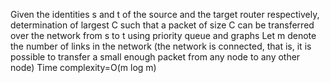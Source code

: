 Given the identities s and t of the source and the target router respectively, determination of  largest C such that a packet of size C can be transferred over the
network from s to t using priority queue and graphs
Let m denote the number of links in the network (the network is connected, that
is, it is possible to transfer a small enough packet from any node to any other node) 
Time complexity=O(m log m)
